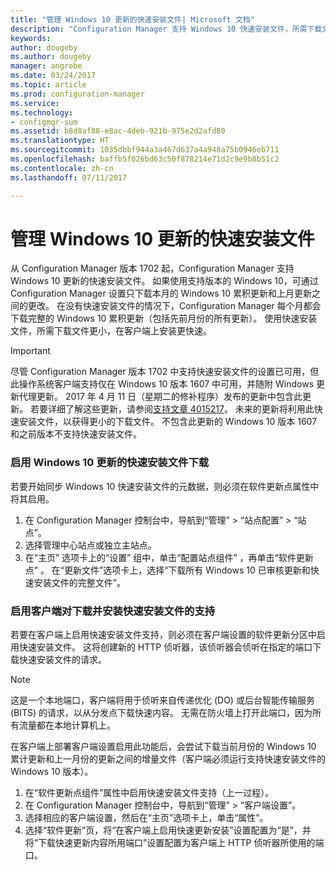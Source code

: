 ```yaml
---
title: "管理 Windows 10 更新的快速安装文件| Microsoft 文档"
description: "Configuration Manager 支持 Windows 10 快速安装文件，所需下载文件更小，在客户端上安装速度更快。"
keywords: 
author: dougeby
ms.author: dougeby
manager: angrobe
ms.date: 03/24/2017
ms.topic: article
ms.prod: configuration-manager
ms.service: 
ms.technology:
- configmgr-sum
ms.assetid: b8d8af88-e8ac-4deb-921b-975e2d2afd80
ms.translationtype: HT
ms.sourcegitcommit: 1035dbbf944a3a467d637a4a948a75b0946eb711
ms.openlocfilehash: baffb5f026bd63c50f878214e71d2c9e9b8b51c2
ms.contentlocale: zh-cn
ms.lasthandoff: 07/11/2017

---
```


# 管理 Windows 10 更新的快速安装文件
<a id="manage-express-installation-files-for-windows-10-updates" class="xliff"></a>
从 Configuration Manager 版本 1702 起，Configuration Manager 支持 Windows 10 更新的快速安装文件。 如果使用支持版本的 Windows 10，可通过 Configuration Manager 设置只下载本月的 Windows 10 累积更新和上月更新之间的更改。 在没有快速安装文件的情况下，Configuration Manager 每个月都会下载完整的 Windows 10 累积更新（包括先前月份的所有更新）。 使用快速安装文件，所需下载文件更小，在客户端上安装更快速。

> [!IMPORTANT]
> 尽管 Configuration Manager 版本 1702 中支持快速安装文件的设置已可用，但此操作系统客户端支持仅在 Windows 10 版本 1607 中可用，并随附 Windows 更新代理更新。 2017 年 4 月 11 日（星期二的修补程序）发布的更新中包含此更新。 若要详细了解这些更新，请参阅[支持文章 4015217](http://support.microsoft.com/kb/4015217)。 未来的更新将利用此快速安装文件，以获得更小的下载文件。 不包含此更新的 Windows 10 版本 1607 和之前版本不支持快速安装文件。


### 启用 Windows 10 更新的快速安装文件下载
<a id="to-enable-the-download-of-express-installation-files-for-windows-10-updates" class="xliff"></a>
若要开始同步 Windows 10 快速安装文件的元数据，则必须在软件更新点属性中将其启用。
1.  在 Configuration Manager 控制台中，导航到“管理” > “站点配置” > “站点”。
2.  选择管理中心站点或独立主站点。
3.  在“主页”  选项卡上的“设置”  组中，单击“配置站点组件” ，再单击“软件更新点” 。 在“更新文件”选项卡上，选择“下载所有 Windows 10 已审核更新和快速安装文件的完整文件”。

### 启用客户端对下载并安装快速安装文件的支持
<a id="to-enable-support-for-clients-to-download-and-install-express-installation-files" class="xliff"></a>
若要在客户端上启用快速安装文件支持，则必须在客户端设置的软件更新分区中启用快速安装文件。 这将创建新的 HTTP 侦听器，该侦听器会侦听在指定的端口下载快速安装文件的请求。

> [!NOTE]    
> 这是一个本地端口，客户端将用于侦听来自传递优化 (DO) 或后台智能传输服务 (BITS) 的请求，以从分发点下载快速内容。 无需在防火墙上打开此端口，因为所有流量都在本地计算机上。

在客户端上部署客户端设置启用此功能后，会尝试下载当前月份的 Windows 10 累计更新和上一月份的更新之间的增量文件（客户端必须运行支持快速安装文件的 Windows 10 版本）。
1.  在“软件更新点组件”属性中启用快速安装文件支持（上一过程）。
2.  在 Configuration Manager 控制台中，导航到“管理” > “客户端设置”。
3.  选择相应的客户端设置，然后在“主页”选项卡上，单击“属性”。
4.  选择“软件更新”页，将“在客户端上启用快速更新安装”设置配置为“是”，并将“下载快速更新内容所用端口”设置配置为客户端上 HTTP 侦听器所使用的端口。

